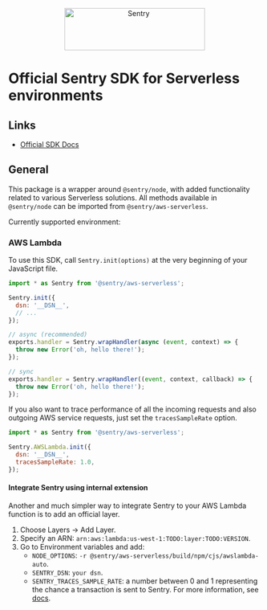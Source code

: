 <p align="center">
  <a href="https://sentry.io/?utm_source=github&utm_medium=logo" target="_blank">
    <img src="https://sentry-brand.storage.googleapis.com/sentry-wordmark-dark-280x84.png" alt="Sentry" width="280" height="84">
  </a>
</p>

# Official Sentry SDK for Serverless environments

## Links

- [Official SDK Docs](https://docs.sentry.io/)

## General

This package is a wrapper around `@sentry/node`, with added functionality related to various Serverless solutions. All
methods available in `@sentry/node` can be imported from `@sentry/aws-serverless`.

Currently supported environment:

### AWS Lambda

To use this SDK, call `Sentry.init(options)` at the very beginning of your JavaScript file.

```javascript
import * as Sentry from '@sentry/aws-serverless';

Sentry.init({
  dsn: '__DSN__',
  // ...
});

// async (recommended)
exports.handler = Sentry.wrapHandler(async (event, context) => {
  throw new Error('oh, hello there!');
});

// sync
exports.handler = Sentry.wrapHandler((event, context, callback) => {
  throw new Error('oh, hello there!');
});
```

If you also want to trace performance of all the incoming requests and also outgoing AWS service requests, just set the
`tracesSampleRate` option.

```javascript
import * as Sentry from '@sentry/aws-serverless';

Sentry.AWSLambda.init({
  dsn: '__DSN__',
  tracesSampleRate: 1.0,
});
```

#### Integrate Sentry using internal extension

Another and much simpler way to integrate Sentry to your AWS Lambda function is to add an official layer.

1. Choose Layers -> Add Layer.
2. Specify an ARN: `arn:aws:lambda:us-west-1:TODO:layer:TODO:VERSION`.
3. Go to Environment variables and add:
   - `NODE_OPTIONS`: `-r @sentry/aws-serverless/build/npm/cjs/awslambda-auto`.
   - `SENTRY_DSN`: `your dsn`.
   - `SENTRY_TRACES_SAMPLE_RATE`: a number between 0 and 1 representing the chance a transaction is sent to Sentry. For
     more information, see
     [docs](https://docs.sentry.io/platforms/node/guides/aws-lambda/configuration/options/#tracesSampleRate).
